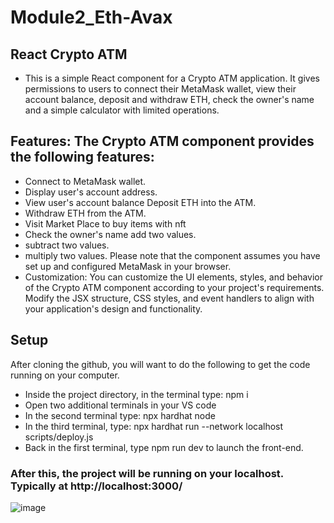 # Module2_Eth-Avax

## React Crypto ATM
- This is a simple React component for a Crypto ATM application. It gives permissions to users to connect their MetaMask wallet, view their  account balance, deposit and withdraw ETH, check the owner's name and a simple calculator with limited operations.

## Features: The Crypto ATM component provides the following features:

- Connect to MetaMask wallet.
- Display user's account address.
- View user's account balance Deposit ETH into the ATM.
- Withdraw ETH from the ATM.
- Visit Market Place to buy items with nft
- Check the owner's name add two values.
- subtract two values.
- multiply two values. Please note that the component assumes you have set up and configured MetaMask in your browser.
- Customization: You can customize the UI elements, styles, and behavior of the Crypto ATM component according to your project's requirements. Modify the JSX structure, CSS styles, and event handlers to align with your application's design and functionality.

## Setup
After cloning the github, you will want to do the following to get the code running on your computer.

- Inside the project directory, in the terminal type: npm i
- Open two additional terminals in your VS code
- In the second terminal type: npx hardhat node
- In the third terminal, type: npx hardhat run --network localhost scripts/deploy.js
- Back in the first terminal, type npm run dev to launch the front-end.
  
### After this, the project will be running on your localhost. Typically at http://localhost:3000/
![image](https://github.com/ShivamGMeta/Module2_Eth-Avax/assets/149230344/b8f50f05-d3fe-42cf-b1fc-8e5d95145e31)

